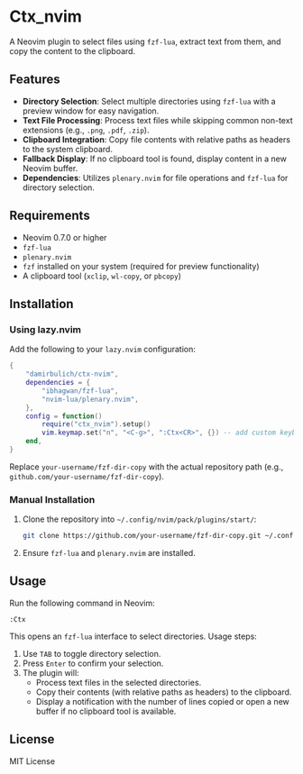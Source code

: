 # Ctx_nvim

A Neovim plugin to select files using `fzf-lua`, extract text from them, and copy the content to the clipboard.

## Features

- **Directory Selection**: Select multiple directories using `fzf-lua` with a preview window for easy navigation.
- **Text File Processing**: Process text files while skipping common non-text extensions (e.g., `.png`, `.pdf`, `.zip`).
- **Clipboard Integration**: Copy file contents with relative paths as headers to the system clipboard.
- **Fallback Display**: If no clipboard tool is found, display content in a new Neovim buffer.
- **Dependencies**: Utilizes `plenary.nvim` for file operations and `fzf-lua` for directory selection.

## Requirements

- Neovim 0.7.0 or higher
- `fzf-lua`
- `plenary.nvim`
- `fzf` installed on your system (required for preview functionality)
- A clipboard tool (`xclip`, `wl-copy`, or `pbcopy`)

## Installation

### Using lazy.nvim

Add the following to your `lazy.nvim` configuration:

```lua
{
    "damirbulich/ctx-nvim",
    dependencies = {
        "ibhagwan/fzf-lua",
        "nvim-lua/plenary.nvim",
    },
    config = function()
        require("ctx_nvim").setup()
        vim.keymap.set("n", "<C-g>", ":Ctx<CR>", {}) -- add custom keybinding
    end,
}
```

Replace `your-username/fzf-dir-copy` with the actual repository path (e.g., `github.com/your-username/fzf-dir-copy`).

### Manual Installation

1. Clone the repository into `~/.config/nvim/pack/plugins/start/`:

   ```bash
   git clone https://github.com/your-username/fzf-dir-copy.git ~/.config/nvim/pack/plugins/start/fzf-dir-copy
   ```

2. Ensure `fzf-lua` and `plenary.nvim` are installed.

## Usage

Run the following command in Neovim:

```
:Ctx
```

This opens an `fzf-lua` interface to select directories. Usage steps:

1. Use `TAB` to toggle directory selection.
2. Press `Enter` to confirm your selection.
3. The plugin will:
   - Process text files in the selected directories.
   - Copy their contents (with relative paths as headers) to the clipboard.
   - Display a notification with the number of lines copied or open a new buffer if no clipboard tool is available.

## License

MIT License
